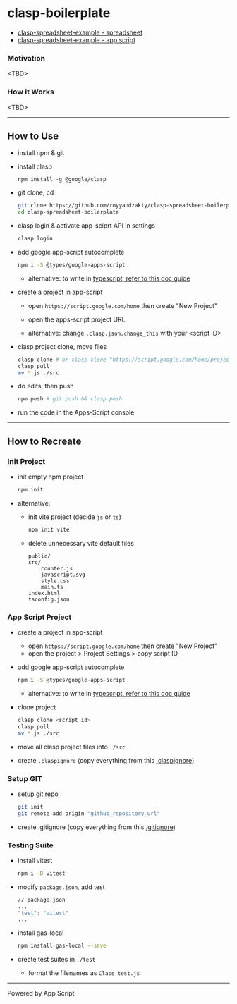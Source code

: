 # clasp-boilerplate

- [clasp-spreadsheet-example - spreadsheet](https://docs.google.com/spreadsheets/d/1GrbSH2AoUBIbndqOf6yB3LvCTnx49-3tWq242SZxwdI/edit)
- [clasp-spreadsheet-example - app script](https://script.google.com/home/projects/1FghjX0N_4darjheBl-3ZlOVi-MXS4yJWHVKit_3hMPnUD42zI2taKUG_/edit)

### Motivation
\<TBD\>

### How it Works
\<TBD\>

---

## How to Use
- install npm & git
- install clasp

    `npm install -g @google/clasp`

- git clone, cd
    ```bash
    git clone https://github.com/royyandzakiy/clasp-spreadsheet-boilerplate.git
    cd clasp-spreadsheet-boilerplate
    ```

- clasp login & activate app-sciprt API in settings
    ```bash
    clasp login
    ```

- add google app-script autocomplete
    ```bash
    npm i -S @types/google-apps-script
    ```

    - alternative: to write in [typescript, refer to this doc guide](https://github.com/google/clasp/blob/master/docs/typescript.md)

- create a project in app-script
    - open `https://script.google.com/home` then create "New Project"
    - open the apps-script project URL

    - alternative: change `.clasp.json.change_this` with your \<script ID\>

- clasp project clone, move files
    ```bash
    clasp clone # or clasp clone "https://script.google.com/home/projects/1FghjX0N_4darjheBl-3ZlOVi-MXS4yJWHVKit_3hMPnUD42zI2taKUG_/edit"
    clasp pull
    mv *.js ./src
    ```

- do edits, then push
    ```bash
    npm push # git push && clasp push
    ```

- run the code in the Apps-Script console

---

## How to Recreate
### Init Project
- init empty npm project
    ```bash
    npm init
    ```

- alternative:
    - init vite project (decide `js` or `ts`)
        ```bash
        npm init vite
        ```

    - delete unnecessary vite default files
        ```
        public/
        src/
            counter.js
            javascript.svg
            style.css
            main.ts
        index.html
        tsconfig.json
        ```

### App Script Project
- create a project in app-script
    - open `https://script.google.com/home` then create "New Project"
    - open the project > Project Settings > copy script ID

- add google app-script autocomplete
    ```bash
    npm i -S @types/google-apps-script
    ```

    - alternative: to write in [typescript, refer to this doc guide](https://github.com/google/clasp/blob/master/docs/typescript.md)

- clone project
    ```bash
    clasp clone <script_id>
    clasp pull
    mv *.js ./src
    ```

- move all clasp project files into `./src`
- create `.claspignore` (copy everything from this [.claspignore](./.claspignore))

### Setup GIT
- setup git repo
    ```bash
    git init
    git remote add origin "github_repository_url"
    ```

- create .gitignore (copy everything from this [.gitignore](./.gitignore))

### Testing Suite
- install vitest
    ```bash
    npm i -D vitest
    ```

- modify `package.json`, add test
    ```bash
    // package.json
    ...
    "test": "vitest"
    ...
    ```

- install gas-local
    ```bash
    npm install gas-local --save
    ```

- create test suites in `./test`
    - format the filenames as `Class.test.js`

---

Powered by App Script